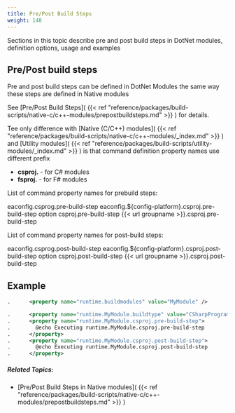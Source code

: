 ```yaml
---
title: Pre/Post Build Steps
weight: 148
---
```


Sections in this topic describe pre and post build steps in DotNet modules, definition options, usage and examples

<a name="Usage"></a>
## Pre/Post build steps ##

Pre and post build steps can be defined in DotNet Modules the same way these steps are defined in Native modules

See [Pre/Post Build Steps]( {{< ref "reference/packages/build-scripts/native-c/c++-modules/prepostbuildsteps.md" >}} ) for details.

Tee only difference with [Native (C/C++) modules]( {{< ref "reference/packages/build-scripts/native-c/c++-modules/_index.md" >}} )  and  [Utility modules]( {{< ref "reference/packages/build-scripts/utility-modules/_index.md" >}} ) is that command definition property names use different prefix

 - **csproj.** - for C# modules
 - **fsproj.** - for F# modules

List of command property names for prebuild steps:

   eaconfig.csprog.pre-build-step
   eaconfig.${config-platform}.csproj.pre-build-step
   option csproj.pre-build-step
   {{< url groupname >}}.csproj.pre-build-step

List of command property names for post-build steps:

   eaconfig.csprog.post-build-step
   eaconfig.${config-platform}.csproj.post-build-step
   option csproj.post-build-step
   {{< url groupname >}}.csproj.post-build-step

<a name="Example"></a>
## Example ##


```xml
.      <property name="runtime.buildmodules" value="MyModule" />

.      <property name="runtime.MyModule.buildtype" value="CSharpProgram"/>
.      <property name="runtime.MyModule.csproj.pre-build-step">
.        @echo Executing runtime.MyModule.csproj.pre-build-step
.      </property>
.      <property name="runtime.MyModule.csproj.post-build-step">
.        @echo Executing runtime.MyModule.csproj.post-build-step
.      </property>
```

##### Related Topics: #####
-  [Pre/Post Build Steps in Native modules]( {{< ref "reference/packages/build-scripts/native-c/c++-modules/prepostbuildsteps.md" >}} ) 
